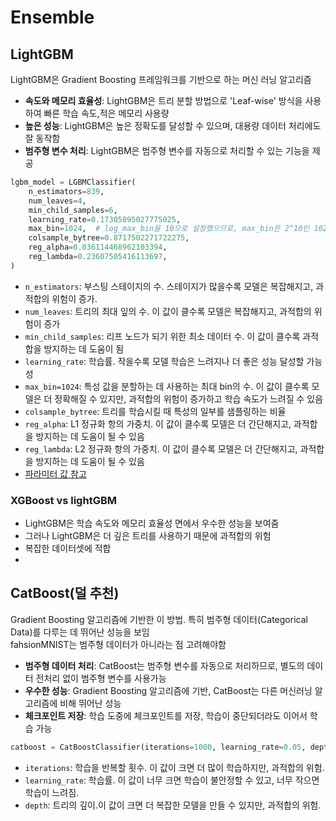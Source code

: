 # Ensemble
## LightGBM 

 LightGBM은 Gradient Boosting 프레임워크를 기반으로 하는 머신 러닝 알고리즘

- **속도와 메모리 효율성**: LightGBM은 트리 분할 방법으로 'Leaf-wise' 방식을 사용하여 빠른 학습 속도,적은 메모리 사용량
- **높은 성능**: LightGBM은 높은 정확도를 달성할 수 있으며, 대용량 데이터 처리에도 잘 동작함
- **범주형 변수 처리**: LightGBM은 범주형 변수를 자동으로 처리할 수 있는 기능을 제공

```python
lgbm_model = LGBMClassifier(
    n_estimators=839,
    num_leaves=4,
    min_child_samples=6,
    learning_rate=0.17305095027775025,
    max_bin=1024,  # log_max_bin을 10으로 설정했으므로, max_bin은 2^10인 1024가 됩니다.
    colsample_bytree=0.8717502271722275,
    reg_alpha=0.036114468962103394,
    reg_lambda=0.23607505416113697,
)
```

- `n_estimators`: 부스팅 스테이지의 수. 스테이지가 많을수록 모델은 복잡해지고, 과적합의 위험이 증가.
- `num_leaves`: 트리의 최대 잎의 수. 이 값이 클수록 모델은 복잡해지고, 과적합의 위험이 증가
- `min_child_samples`: 리프 노드가 되기 위한 최소 데이터 수. 이 값이 클수록 과적합을 방지하는 데 도움이 됨
- `learning_rate`: 학습률. 작을수록 모델 학습은 느려지나 더 좋은 성능 달성할 가능성
- `max_bin=1024`: 특성 값을 분할하는 데 사용하는 최대 bin의 수. 이 값이 클수록 모델은 더 정확해질 수 있지만, 과적합의 위험이 증가하고 학습 속도가 느려질 수 있음
- `colsample_bytree`: 트리를 학습시킬 때 특성의 일부를 샘플링하는 비율
- `reg_alpha`: L1 정규화 항의 가중치. 이 값이 클수록 모델은 더 간단해지고, 과적합을 방지하는 데 도움이 될 수 있음
- `reg_lambda`: L2 정규화 항의 가중치. 이 값이 클수록 모델은 더 간단해지고, 과적합을 방지하는 데 도움이 될 수 있음
- [파라미터 값 참고](https://www.kaggle.com/code/gauravduttakiit/fashion-mnist-classifier-flaml-micro-f1)
### XGBoost vs lightGBM
* LightGBM은 학습 속도와 메모리 효율성 면에서 우수한 성능을 보여줌
* 그러나 LightGBM은 더 깊은 트리를 사용하기 때문에 과적합의 위험
* 복잡한 데이터셋에 적합
* 
## CatBoost(덜 추천)

Gradient Boosting 알고리즘에 기반한 이 방법. 특히 범주형 데이터(Categorical Data)를 다루는 데 뛰어난 성능을 보임   
fahsionMNIST는 범주형 데이터가 아니라는 점 고려해야함

- **범주형 데이터 처리**: CatBoost는 범주형 변수를 자동으로 처리하므로, 별도의 데이터 전처리 없이 범주형 변수를 사용가능
- **우수한 성능**: Gradient Boosting 알고리즘에 기반, CatBoost는 다른 머신러닝 알고리즘에 비해 뛰어난 성능
- **체크포인트 저장**: 학습 도중에 체크포인트를 저장, 학습이 중단되더라도 이어서 학습 가능

```python
catboost = CatBoostClassifier(iterations=1000, learning_rate=0.05, depth=6)
```

- `iterations`: 학습을 반복할 횟수. 이 값이 크면 더 많이 학습하지만, 과적합의 위험.
- `learning_rate`: 학습률. 이 값이 너무 크면 학습이 불안정할 수 있고, 너무 작으면 학습이 느려짐.
- `depth`: 트리의 깊이.이 값이 크면 더 복잡한 모델을 만들 수 있지만, 과적합의 위험.


